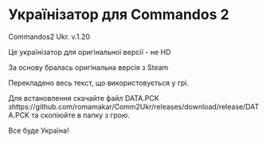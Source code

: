 # Українізатор для Commandos 2
Commandos2 Ukr. v.1.20

Це українізатор для оригінальної версії - не HD

За основу бралась оригінальна версія з Steam

Перекладено весь текст, що використовується у грі.

Для встановлення скачайте файл DATA.PCK зhttps://github.com/romamakar/Comm2Ukr/releases/download/release/DATA.PCK та скопіюйте в папку з грою.

Все буде Україна!
